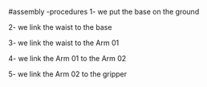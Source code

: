 #assembly -procedures
1- we put the base on the ground 

2- we link the waist to the base 

3- we link the waist to the Arm 01 

4- we link the Arm 01 to the Arm 02

5- we link the Arm 02 to the gripper

